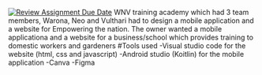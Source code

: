 [![Review Assignment Due Date](https://classroom.github.com/assets/deadline-readme-button-22041afd0340ce965d47ae6ef1cefeee28c7c493a6346c4f15d667ab976d596c.svg)](https://classroom.github.com/a/RTnyLYAE)
WNV training academy which had 3 team members, Warona, Neo and Vulthari had to design a mobile application and a website for Empowering the nation. The owner wanted a mobile applicationa and a website for a business/school which provides training to domestic workers and gardeners
#Tools used
-Visual studio code for the website (html, css and javascript) 
-Android studio (Koitlin) for the mobile application
-Canva
-Figma

